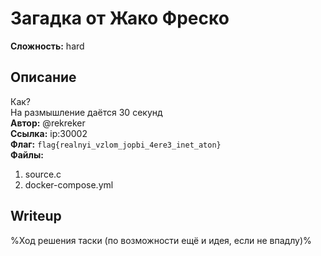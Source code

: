 # Загадка от Жако Фреско
**Сложность:** hard
## Описание
Как?<br>
На размышление даётся 30 секунд<br>
**Автор:** @rekreker<br>
**Ссылка:** ip:30002<br>
**Флаг:** `flag{realnyi_vzlom_jopbi_4ere3_inet_aton}`<br>
**Файлы:**
1) source.c
2) docker-compose.yml
## Writeup
%Ход решения таски (по возможности ещё и идея, если не впадлу)%

